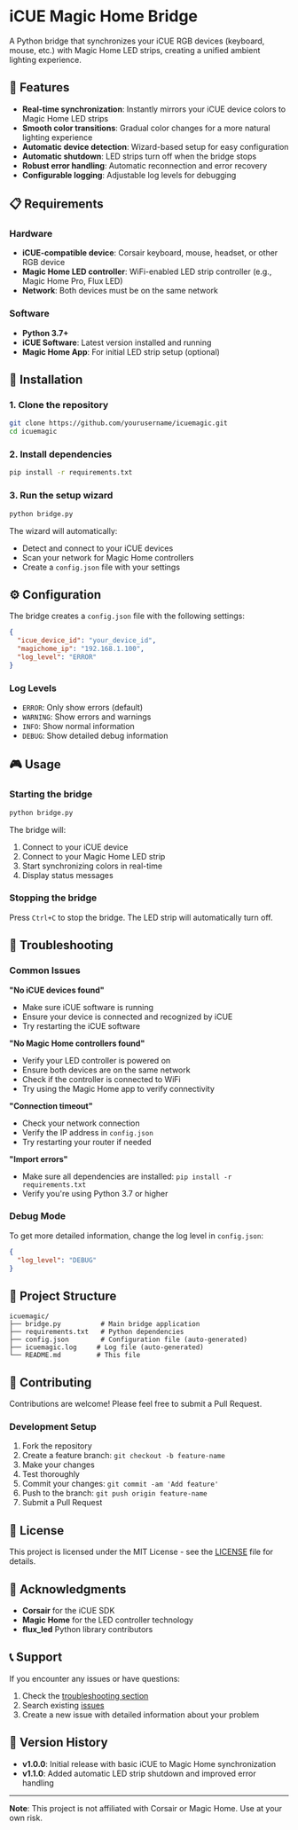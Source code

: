 # iCUE Magic Home Bridge

A Python bridge that synchronizes your iCUE RGB devices (keyboard, mouse, etc.) with Magic Home LED strips, creating a unified ambient lighting experience.

## 🌟 Features

- **Real-time synchronization**: Instantly mirrors your iCUE device colors to Magic Home LED strips
- **Smooth color transitions**: Gradual color changes for a more natural lighting experience
- **Automatic device detection**: Wizard-based setup for easy configuration
- **Automatic shutdown**: LED strips turn off when the bridge stops
- **Robust error handling**: Automatic reconnection and error recovery
- **Configurable logging**: Adjustable log levels for debugging

## 📋 Requirements

### Hardware
- **iCUE-compatible device**: Corsair keyboard, mouse, headset, or other RGB device
- **Magic Home LED controller**: WiFi-enabled LED strip controller (e.g., Magic Home Pro, Flux LED)
- **Network**: Both devices must be on the same network

### Software
- **Python 3.7+**
- **iCUE Software**: Latest version installed and running
- **Magic Home App**: For initial LED strip setup (optional)

## 🚀 Installation

### 1. Clone the repository
```bash
git clone https://github.com/yourusername/icuemagic.git
cd icuemagic
```

### 2. Install dependencies
```bash
pip install -r requirements.txt
```

### 3. Run the setup wizard
```bash
python bridge.py
```

The wizard will automatically:
- Detect and connect to your iCUE devices
- Scan your network for Magic Home controllers
- Create a `config.json` file with your settings

## ⚙️ Configuration

The bridge creates a `config.json` file with the following settings:

```json
{
  "icue_device_id": "your_device_id",
  "magichome_ip": "192.168.1.100",
  "log_level": "ERROR"
}
```

### Log Levels
- `ERROR`: Only show errors (default)
- `WARNING`: Show errors and warnings
- `INFO`: Show normal information
- `DEBUG`: Show detailed debug information

## 🎮 Usage

### Starting the bridge
```bash
python bridge.py
```

The bridge will:
1. Connect to your iCUE device
2. Connect to your Magic Home LED strip
3. Start synchronizing colors in real-time
4. Display status messages

### Stopping the bridge
Press `Ctrl+C` to stop the bridge. The LED strip will automatically turn off.

## 🔧 Troubleshooting

### Common Issues

**"No iCUE devices found"**
- Make sure iCUE software is running
- Ensure your device is connected and recognized by iCUE
- Try restarting the iCUE software

**"No Magic Home controllers found"**
- Verify your LED controller is powered on
- Ensure both devices are on the same network
- Check if the controller is connected to WiFi
- Try using the Magic Home app to verify connectivity

**"Connection timeout"**
- Check your network connection
- Verify the IP address in `config.json`
- Try restarting your router if needed

**"Import errors"**
- Make sure all dependencies are installed: `pip install -r requirements.txt`
- Verify you're using Python 3.7 or higher

### Debug Mode
To get more detailed information, change the log level in `config.json`:
```json
{
  "log_level": "DEBUG"
}
```

## 📁 Project Structure

```
icuemagic/
├── bridge.py          # Main bridge application
├── requirements.txt   # Python dependencies
├── config.json        # Configuration file (auto-generated)
├── icuemagic.log     # Log file (auto-generated)
└── README.md         # This file
```

## 🤝 Contributing

Contributions are welcome! Please feel free to submit a Pull Request.

### Development Setup
1. Fork the repository
2. Create a feature branch: `git checkout -b feature-name`
3. Make your changes
4. Test thoroughly
5. Commit your changes: `git commit -am 'Add feature'`
6. Push to the branch: `git push origin feature-name`
7. Submit a Pull Request

## 📝 License

This project is licensed under the MIT License - see the [LICENSE](LICENSE) file for details.

## 🙏 Acknowledgments

- **Corsair** for the iCUE SDK
- **Magic Home** for the LED controller technology
- **flux_led** Python library contributors

## 📞 Support

If you encounter any issues or have questions:

1. Check the [troubleshooting section](#troubleshooting)
2. Search existing [issues](../../issues)
3. Create a new issue with detailed information about your problem

## 🔄 Version History

- **v1.0.0**: Initial release with basic iCUE to Magic Home synchronization
- **v1.1.0**: Added automatic LED strip shutdown and improved error handling

---

**Note**: This project is not affiliated with Corsair or Magic Home. Use at your own risk. 